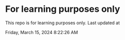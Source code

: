 # For learning purposes only
This repo is for learning purposes only.
Last updated at

Friday, March 15, 2024 8:22:26 AM

